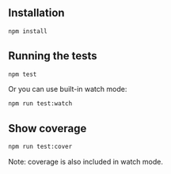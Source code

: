 ## Installation

```bash
npm install
```

## Running the tests

```bash
npm test
```

Or you can use built-in watch mode:

```bash
npm run test:watch
```

## Show coverage

```bash
npm run test:cover
```

Note: coverage is also included in watch mode.
